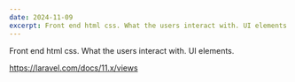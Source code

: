 ```yaml
---
date: 2024-11-09
excerpt: Front end html css. What the users interact with. UI elements.
---
```

Front end html css. What the users interact with. UI elements.

https://laravel.com/docs/11.x/views
